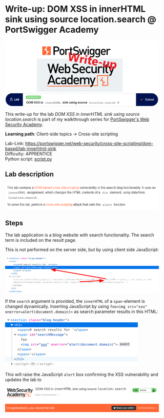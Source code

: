 # Write-up: DOM XSS in innerHTML sink using source location.search @ PortSwigger Academy

![logo](img/logo.png)

This write-up for the lab *DOM XSS in innerHTML sink using source location.search* is part of my walkthrough series for [PortSwigger's Web Security Academy](https://portswigger.net/web-security).

**Learning path**: Client-side topics → Cross-site scripting

Lab-Link: <https://portswigger.net/web-security/cross-site-scripting/dom-based/lab-innerhtml-sink>  
Difficulty: APPRENTICE  
Python script: [script.py](script.py)  

## Lab description

![Lab description](img/lab_description.png)

## Steps

The lab application is a blog website with search functionality. The search term is included on the result page. 

This is not performed on the server side, but by using client side JavaScript:

![HTML](img/HTML.png)

If the `search` argument is provided, the `innerHTML` of a `span`-element is changed dynamically. Inserting JavaScript by using `foo<img src="xxx" onerror=alert(document.domain)>` as search parameter results in this HTML:

![malicious_html](img/malicious_html.png)

This will raise the JavaScript `alert` box confirming the XSS vulnerability and updates the lab to

![success](img/success.png)
